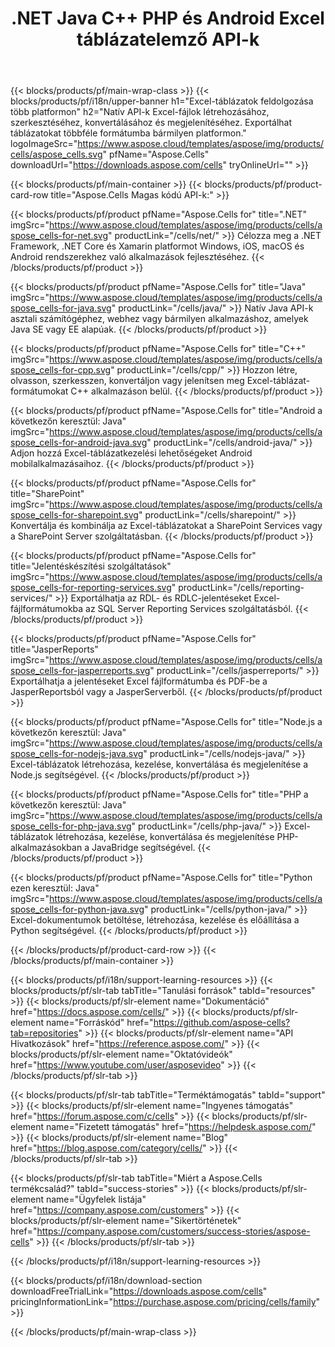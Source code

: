 ﻿---
title: .NET Java C++ PHP és Android Excel táblázatelemző API-k 
weight: 10
url: /hu/family
description: Könyvtárak olvasáshoz, íráshoz és Microsoft Excel-fájlok kezeléséhez .NET Java C++ Android és SharePoint alkalmazásokban. Munkalapok exportálása SSRS-ben és JasperReports-ban
---
{{< blocks/products/pf/main-wrap-class >}}
{{< blocks/products/pf/i18n/upper-banner h1="Excel-táblázatok feldolgozása több platformon" h2="Natív API-k Excel-fájlok létrehozásához, szerkesztéséhez, konvertálásához és megjelenítéséhez. Exportálhat táblázatokat többféle formátumba bármilyen platformon." logoImageSrc="https://www.aspose.cloud/templates/aspose/img/products/cells/aspose_cells.svg" pfName="Aspose.Cells" downloadUrl="https://downloads.aspose.com/cells" tryOnlineUrl="" >}}

{{< blocks/products/pf/main-container >}}
{{< blocks/products/pf/product-card-row title="Aspose.Cells Magas kódú API-k:" >}}

{{< blocks/products/pf/product pfName="Aspose.Cells for" title=".NET" imgSrc="https://www.aspose.cloud/templates/aspose/img/products/cells/aspose_cells-for-net.svg" productLink="/cells/net/" >}}
Célozza meg a .NET Framework, .NET Core és Xamarin platformot Windows, iOS, macOS és Android rendszerekhez való alkalmazások fejlesztéséhez.
{{< /blocks/products/pf/product >}}

{{< blocks/products/pf/product pfName="Aspose.Cells for" title="Java" imgSrc="https://www.aspose.cloud/templates/aspose/img/products/cells/aspose_cells-for-java.svg" productLink="/cells/java/" >}}
Natív Java API-k asztali számítógéphez, webhez vagy bármilyen alkalmazáshoz, amelyek Java SE vagy EE alapúak.
{{< /blocks/products/pf/product >}}

{{< blocks/products/pf/product pfName="Aspose.Cells for" title="C++" imgSrc="https://www.aspose.cloud/templates/aspose/img/products/cells/aspose_cells-for-cpp.svg" productLink="/cells/cpp/" >}}
Hozzon létre, olvasson, szerkesszen, konvertáljon vagy jelenítsen meg Excel-táblázat-formátumokat C++ alkalmazáson belül.
{{< /blocks/products/pf/product >}}

{{< blocks/products/pf/product pfName="Aspose.Cells for" title="Android a következőn keresztül: Java" imgSrc="https://www.aspose.cloud/templates/aspose/img/products/cells/aspose_cells-for-android-java.svg" productLink="/cells/android-java/" >}}
Adjon hozzá Excel-táblázatkezelési lehetőségeket Android mobilalkalmazásaihoz.
{{< /blocks/products/pf/product >}}

{{< blocks/products/pf/product pfName="Aspose.Cells for" title="SharePoint" imgSrc="https://www.aspose.cloud/templates/aspose/img/products/cells/aspose_cells-for-sharepoint.svg" productLink="/cells/sharepoint/" >}}
Konvertálja és kombinálja az Excel-táblázatokat a SharePoint Services vagy a SharePoint Server szolgáltatásban.
{{< /blocks/products/pf/product >}}

{{< blocks/products/pf/product pfName="Aspose.Cells for" title="Jelentéskészítési szolgáltatások" imgSrc="https://www.aspose.cloud/templates/aspose/img/products/cells/aspose_cells-for-reporting-services.svg" productLink="/cells/reporting-services/" >}}
Exportálhatja az RDL- és RDLC-jelentéseket Excel-fájlformátumokba az SQL Server Reporting Services szolgáltatásból.
{{< /blocks/products/pf/product >}}

{{< blocks/products/pf/product pfName="Aspose.Cells for" title="JasperReports" imgSrc="https://www.aspose.cloud/templates/aspose/img/products/cells/aspose_cells-for-jasperreports.svg" productLink="/cells/jasperreports/" >}}
Exportálhatja a jelentéseket Excel fájlformátumba és PDF-be a JasperReportsból vagy a JasperServerből.
{{< /blocks/products/pf/product >}}

{{< blocks/products/pf/product pfName="Aspose.Cells for" title="Node.js a következőn keresztül: Java" imgSrc="https://www.aspose.cloud/templates/aspose/img/products/cells/aspose_cells-for-nodejs-java.svg" productLink="/cells/nodejs-java/" >}}
Excel-táblázatok létrehozása, kezelése, konvertálása és megjelenítése a Node.js segítségével.
{{< /blocks/products/pf/product >}}

{{< blocks/products/pf/product pfName="Aspose.Cells for" title="PHP a következőn keresztül: Java" imgSrc="https://www.aspose.cloud/templates/aspose/img/products/cells/aspose_cells-for-php-java.svg" productLink="/cells/php-java/" >}}
Excel-táblázatok létrehozása, kezelése, konvertálása és megjelenítése PHP-alkalmazásokban a JavaBridge segítségével.
{{< /blocks/products/pf/product >}}

{{< blocks/products/pf/product pfName="Aspose.Cells for" title="Python ezen keresztül: Java" imgSrc="https://www.aspose.cloud/templates/aspose/img/products/cells/aspose_cells-for-python-java.svg" productLink="/cells/python-java/" >}}
Excel-dokumentumok betöltése, létrehozása, kezelése és előállítása a Python segítségével.
{{< /blocks/products/pf/product >}}

{{< /blocks/products/pf/product-card-row >}}
{{< /blocks/products/pf/main-container >}}

{{< blocks/products/pf/i18n/support-learning-resources >}}
{{< blocks/products/pf/slr-tab tabTitle="Tanulási források" tabId="resources" >}}
{{< blocks/products/pf/slr-element name="Dokumentáció" href="https://docs.aspose.com/cells/" >}}
{{< blocks/products/pf/slr-element name="Forráskód" href="https://github.com/aspose-cells?tab=repositories" >}}
{{< blocks/products/pf/slr-element name="API Hivatkozások" href="https://reference.aspose.com/" >}}
{{< blocks/products/pf/slr-element name="Oktatóvideók" href="https://www.youtube.com/user/asposevideo" >}}
{{< /blocks/products/pf/slr-tab >}}

{{< blocks/products/pf/slr-tab tabTitle="Terméktámogatás" tabId="support" >}}
{{< blocks/products/pf/slr-element name="Ingyenes támogatás" href="https://forum.aspose.com/c/cells" >}}
{{< blocks/products/pf/slr-element name="Fizetett támogatás" href="https://helpdesk.aspose.com/" >}}
{{< blocks/products/pf/slr-element name="Blog" href="https://blog.aspose.com/category/cells/" >}}
{{< /blocks/products/pf/slr-tab >}}

{{< blocks/products/pf/slr-tab tabTitle="Miért a Aspose.Cells termékcsalád?" tabId="success-stories" >}}
{{< blocks/products/pf/slr-element name="Ügyfelek listája" href="https://company.aspose.com/customers" >}}
{{< blocks/products/pf/slr-element name="Sikertörténetek" href="https://company.aspose.com/customers/success-stories/aspose-cells" >}}
{{< /blocks/products/pf/slr-tab >}}

{{< /blocks/products/pf/i18n/support-learning-resources >}}

{{< blocks/products/pf/i18n/download-section downloadFreeTrialLink="https://downloads.aspose.com/cells" pricingInformationLink="https://purchase.aspose.com/pricing/cells/family" >}}

{{< /blocks/products/pf/main-wrap-class >}}